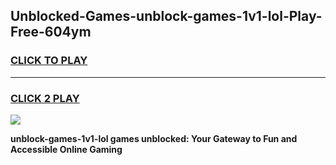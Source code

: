 
## Unblocked-Games-unblock-games-1v1-lol-Play-Free-604ym
<h3>
<a href="https://premium76.site?title=unblock-games-1v1-lol&ref=09A">CLICK TO PLAY</a></h3>
<hr>

<h3>
<a href="https://premium76.site?title=unblock-games-1v1-lol&ref=09A">CLICK 2 PLAY</a>
  
</h3>

<a href="https://premium76.site?title=unblock-games-1v1-lol&ref=09A"><img src="https://clearcache.store/games.png"></a>


**unblock-games-1v1-lol games unblocked: Your Gateway to Fun and Accessible Online Gaming**

